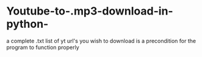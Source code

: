 # Youtube-to-.mp3-download-in-python-
a complete .txt list of yt url's you wish to download is a precondition for the program to function properly
